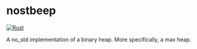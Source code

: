 # nostbeep

[![Rust](https://github.com/luke-lorenzini/binary-heap/actions/workflows/rust.yml/badge.svg)](https://github.com/luke-lorenzini/binary-heap/actions/workflows/rust.yml)

A no_std implementation of a binary heap. More specifically, a max heap.
